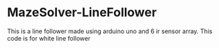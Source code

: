 # MazeSolver-LineFollower
This is a line follower made using arduino uno and 6 ir sensor array. This code is for white line follower
